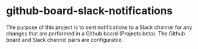 # github-board-slack-notifications
The purpose of this project is to sent notifications to a Slack channel for any changes that are performed in a Github board (Projects beta). The Github board and Slack channel pairs are configurable.

